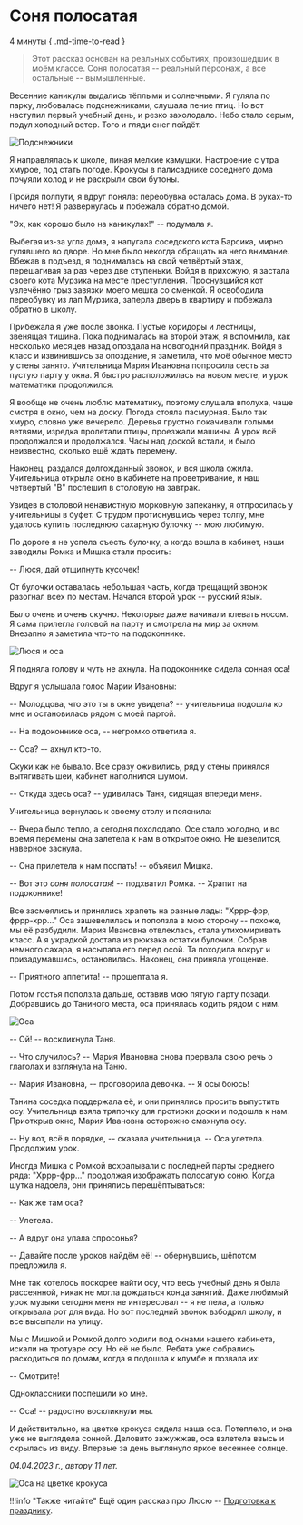 # Соня полосатая

4 минуты
{ .md-time-to-read }

> Этот рассказ основан на реальных событиях, произошедших в моём классе. Соня полосатая -- реальный персонаж, а все остальные -- вымышленные.

Весенние каникулы выдались тёплыми и солнечными. Я гуляла по парку, любовалась подснежниками, слушала пение птиц. Но вот наступил первый учебный день, и резко захолодало. Небо стало серым, подул холодный ветер. Того и гляди снег пойдёт.

![Подснежники](../images/snowdrops.jpg)

Я направлялась к школе, пиная мелкие камушки. Настроение с утра хмурое, под стать погоде. Крокусы в палисаднике соседнего дома почуяли холод и не раскрыли свои бутоны.

Пройдя полпути, я вдруг поняла: переобувка осталась дома. В руках-то ничего нет! Я развернулась и побежала обратно домой.

"Эх, как хорошо было на каникулах!" -- подумала я.

Выбегая из-за угла дома, я напугала соседского кота Барсика, мирно гулявшего во дворе. Но мне было некогда обращать на него внимание. Вбежав в подъезд, я поднималась на свой четвёртый этаж, перешагивая за раз через две ступеньки. Войдя в прихожую, я застала своего кота Мурзика на месте преступления. Проснувшийся кот увлечённо грыз завязки моего мешка со сменкой. Я освободила переобувку из лап Мурзика, заперла дверь в квартиру и побежала обратно в школу.

Прибежала я уже после звонка. Пустые коридоры и лестницы, звенящая тишина. Пока поднималась на второй этаж, я вспомнила, как несколько месяцев назад опоздала на новогодний праздник. Войдя в класс и извинившись за опоздание, я заметила, что моё обычное место у стены занято. Учительница Мария Ивановна попросила сесть за пустую парту у окна. Я быстро расположилась на новом месте, и урок математики продолжился.

Я вообще не очень люблю математику, поэтому слушала вполуха, чаще смотря в окно, чем на доску. Погода стояла пасмурная. Было так хмуро, словно уже вечерело. Деревья грустно покачивали голыми ветвями, изредка пролетали птицы, проезжали машины. А урок всё продолжался и продолжался. Часы над доской встали, и было неизвестно, сколько ещё ждать перемену.

Наконец, раздался долгожданный звонок, и вся школа ожила. Учительница открыла окно в кабинете на проветривание, и наш четвертый "В" поспешил в столовую на завтрак.

Увидев в столовой ненавистную морковную запеканку, я отпросилась у учительницы в буфет. С трудом протиснувшись через толпу, мне удалось купить последнюю сахарную булочку -- мою любимую.

По дороге я не успела съесть булочку, а когда вошла в кабинет, наши заводилы Ромка и Мишка стали просить:

-- Люся, дай отщипнуть кусочек!

От булочки оставалась небольшая часть, когда трещащий звонок разогнал всех по местам. Начался второй урок -- русский язык.

Было очень и очень скучно. Некоторые даже начинали клевать носом. Я сама прилегла головой на парту и смотрела на мир за окном. Внезапно я заметила что-то на подоконнике.

![Люся и оса](../images/Lusia-at-school.jpg)

Я подняла голову и чуть не ахнула. На подоконнике сидела сонная оса!

Вдруг я услышала голос Марии Ивановны:

-- Молодцова, что это ты в окне увидела? -- учительница подошла ко мне и остановилась рядом с моей партой.

-- На подоконнике оса, -- негромко ответила я.

-- Оса? -- ахнул кто-то.

Скуки как не бывало. Все сразу оживились, ряд у стены принялся вытягивать шеи, кабинет наполнился шумом.

-- Откуда здесь оса? -- удивилась Таня, сидящая впереди меня.

Учительница вернулась к своему столу и пояснила:

-- Вчера было тепло, а сегодня похолодало. Осе стало холодно, и во время перемены она залетела к нам в открытое окно. Не шевелится, наверное заснула.

-- Она прилетела к нам поспать! -- объявил Мишка.

-- Вот это *соня полосатая*! -- подхватил Ромка. -- Храпит на подоконнике!

Все засмеялись и принялись храпеть на разные лады: "Хррр-фрр, фррр-хрр..." Оса зашевелилась и поползла в мою сторону -- похоже, мы её разбудили. Мария Ивановна отвлеклась, стала утихомиривать класс. А я украдкой достала из рюкзака остатки булочки. Собрав немного сахара, я насыпала его перед осой. Та походила вокруг и призадумавшись, остановилась. Наконец, она приняла угощение.

-- Приятного аппетита! -- прошептала я.

Потом гостья поползла дальше, оставив мою пятую парту позади. Добравшись до Таниного места, оса принялась ходить рядом с ним.

![Оса](../images/wasp.jpg)

-- Ой! -- воскликнула Таня.

-- Что случилось? -- Мария Ивановна снова прервала свою речь о глаголах и взглянула на Таню.

-- Мария Ивановна, -- проговорила девочка. -- Я осы боюсь!

Танина соседка поддержала её, и они принялись просить выпустить осу. Учительница взяла тряпочку для протирки доски и подошла к нам. Приоткрыв окно, Мария Ивановна осторожно смахнула осу.

-- Ну вот, всё в порядке, -- сказала учительница. -- Оса улетела. Продолжим урок.

Иногда Мишка с Ромкой всхрапывали с последней парты среднего ряда: "Хррр-фрр..." продолжая изображать полосатую соню. Когда шутка надоела, они принялись перешёптываться:

-- Как же там оса?

-- Улетела.

-- А вдруг она упала спросонья?

-- Давайте после уроков найдём её! -- обернувшись, шёпотом предложила я.

Мне так хотелось поскорее найти осу, что весь учебный день я была рассеянной, никак не могла дождаться конца занятий. Даже любимый урок музыки сегодня меня не интересовал -- я не пела, а только открывала рот для вида. Но вот последний звонок взбодрил школу, и все высыпали на улицу.

Мы с Мишкой и Ромкой долго ходили под окнами нашего кабинета, искали на тротуаре осу. Но её не было. Ребята уже собрались расходиться по домам, когда я подошла к клумбе и позвала их:

-- Смотрите!

Одноклассники поспешили ко мне.

-- Оса! -- радостно воскликнули мы.

И действительно, на цветке крокуса сидела наша оса. Потеплело, и она уже не выглядела сонной. Деловито зажужжав, оса взлетела ввысь и скрылась из виду. Впервые за день выглянуло яркое весеннее солнце.

*04.04.2023 г., автору 11 лет.*

![Оса на цветке крокуса](../images/wasp-crocus.jpg)

!!!info "Также читайте"
    Ещё один рассказ про Люсю -- [Подготовка к празднику](preparation-for-festival.md).
